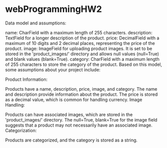 # webProgrammingHW2
Data model and assumptions:

name: CharField with a maximum length of 255 characters.
description: TextField for a longer description of the product.
price: DecimalField with a maximum of 10 digits and 2 decimal places, representing the price of the product.
image: ImageField for uploading product images. It is set to be stored in the 'product_images/' directory and allows null values (null=True) and blank values (blank=True).
category: CharField with a maximum length of 255 characters to store the category of the product.
Based on this model, some assumptions about your project include:

Product Information:

Products have a name, description, price, image, and category.
The name and description provide information about the product.
The price is stored as a decimal value, which is common for handling currency.
Image Handling:

Products can have associated images, which are stored in the 'product_images/' directory.
The null=True, blank=True for the image field suggests that a product may not necessarily have an associated image.
Categorization:

Products are categorized, and the category is stored as a string.


